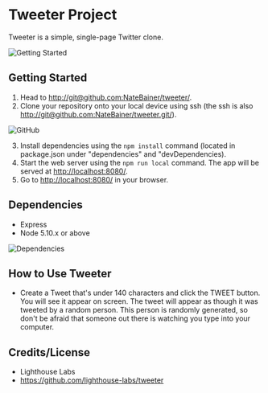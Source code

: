 # Tweeter Project

Tweeter is a simple, single-page Twitter clone.

![Getting Started](./images/show-posted-tweet.png)

## Getting Started

1. Head to <http://git@github.com:NateBainer/tweeter/>.
2. Clone your repository onto your local device using ssh (the ssh is also 
<http://git@github.com:NateBainer/tweeter.git/>).

![GitHub](./images/GitHub.png)

3. Install dependencies using the `npm install` command (located in package.json under "dependencies" and "devDependencies).
3. Start the web server using the `npm run local` command. The app will be served at <http://localhost:8080/>.
4. Go to <http://localhost:8080/> in your browser.

## Dependencies

- Express
- Node 5.10.x or above

![Dependencies](./images/Dependencies.png)

## How to Use Tweeter


- Create a Tweet that's under 140 characters and click the TWEET button. You will see it appear on screen. The tweet will appear as though it was tweeted by a random person. This person is randomly generated, so don't be afraid that someone out there is watching you type into your computer.

## Credits/License

- Lighthouse Labs
- https://github.com/lighthouse-labs/tweeter
